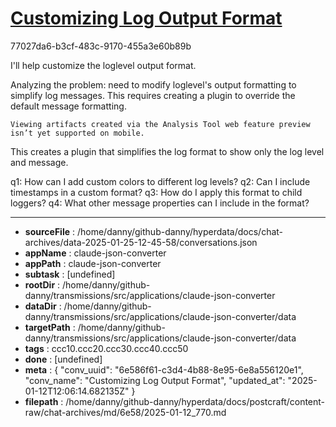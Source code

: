 # [Customizing Log Output Format](https://claude.ai/chat/6e586f61-c3d4-4b88-8e95-6e8a556120e1)

77027da6-b3cf-483c-9170-455a3e60b89b

 I'll help customize the loglevel output format.

<antThinking>Analyzing the problem: need to modify loglevel's output formatting to simplify log messages. This requires creating a plugin to override the default message formatting.</antThinking>
```
Viewing artifacts created via the Analysis Tool web feature preview isn’t yet supported on mobile.
```



This creates a plugin that simplifies the log format to show only the log level and message.

q1: How can I add custom colors to different log levels?
q2: Can I include timestamps in a custom format?
q3: How do I apply this format to child loggers?
q4: What other message properties can I include in the format?

---

* **sourceFile** : /home/danny/github-danny/hyperdata/docs/chat-archives/data-2025-01-25-12-45-58/conversations.json
* **appName** : claude-json-converter
* **appPath** : claude-json-converter
* **subtask** : [undefined]
* **rootDir** : /home/danny/github-danny/transmissions/src/applications/claude-json-converter
* **dataDir** : /home/danny/github-danny/transmissions/src/applications/claude-json-converter/data
* **targetPath** : /home/danny/github-danny/transmissions/src/applications/claude-json-converter/data
* **tags** : ccc10.ccc20.ccc30.ccc40.ccc50
* **done** : [undefined]
* **meta** : {
  "conv_uuid": "6e586f61-c3d4-4b88-8e95-6e8a556120e1",
  "conv_name": "Customizing Log Output Format",
  "updated_at": "2025-01-12T12:06:14.682135Z"
}
* **filepath** : /home/danny/github-danny/hyperdata/docs/postcraft/content-raw/chat-archives/md/6e58/2025-01-12_770.md